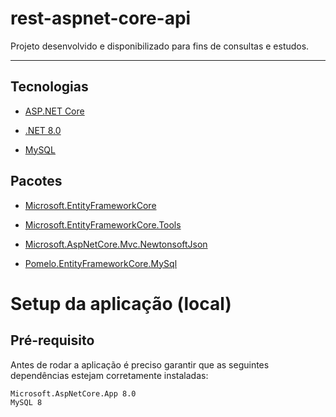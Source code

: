 # rest-aspnet-core-api

Projeto desenvolvido e disponibilizado para fins de consultas e estudos.

---

## Tecnologias

- [ASP.NET Core](https://dotnet.microsoft.com/pt-br/apps/aspnet)
 
- [.NET 8.0](https://dotnet.microsoft.com/pt-br/)
  
- [MySQL](https://www.mysql.com/)


## Pacotes

- [Microsoft.EntityFrameworkCore](https://www.nuget.org/packages/Microsoft.EntityFrameworkCore)
 
- [Microsoft.EntityFrameworkCore.Tools](https://www.nuget.org/packages/Microsoft.EntityFrameworkCore.Tools)
  
- [Microsoft.AspNetCore.Mvc.NewtonsoftJson](https://www.nuget.org/packages/Microsoft.AspNetCore.Mvc.NewtonsoftJson/)

- [Pomelo.EntityFrameworkCore.MySql](https://www.nuget.org/packages/Pomelo.EntityFrameworkCore.MySql)

# Setup da aplicação (local)

## Pré-requisito

Antes de rodar a aplicação é preciso garantir que as seguintes dependências estejam corretamente instaladas:
```
Microsoft.AspNetCore.App 8.0
MySQL 8
```
